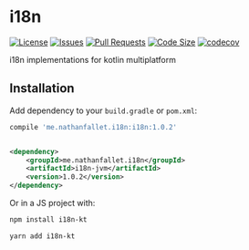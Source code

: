 # i18n

[![License](https://img.shields.io/github/license/nathanfallet/i18n)](LICENSE)
[![Issues](https://img.shields.io/github/issues/nathanfallet/i18n)]()
[![Pull Requests](https://img.shields.io/github/issues-pr/nathanfallet/i18n)]()
[![Code Size](https://img.shields.io/github/languages/code-size/nathanfallet/i18n)]()
[![codecov](https://codecov.io/gh/nathanfallet/i18n/graph/badge.svg?token=iIM9xwE4QT)](https://codecov.io/gh/nathanfallet/i18n)

i18n implementations for kotlin multiplatform

## Installation

Add dependency to your `build.gradle` or `pom.xml`:

```groovy
compile 'me.nathanfallet.i18n:i18n:1.0.2'
```

```xml

<dependency>
    <groupId>me.nathanfallet.i18n</groupId>
    <artifactId>i18n-jvm</artifactId>
    <version>1.0.2</version>
</dependency>
```

Or in a JS project with:

```bash
npm install i18n-kt
```

```bash
yarn add i18n-kt
```
